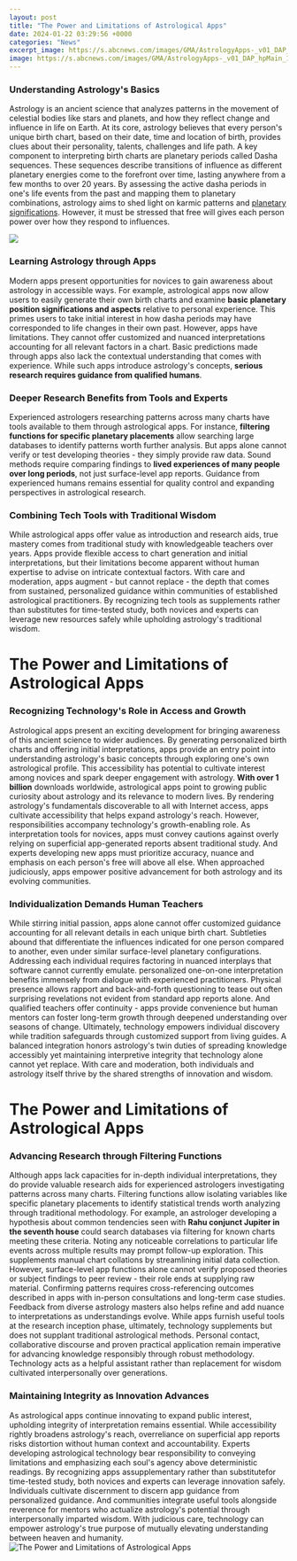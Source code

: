 ```yaml
---
layout: post
title: "The Power and Limitations of Astrological Apps"
date: 2024-01-22 03:29:56 +0000
categories: "News"
excerpt_image: https://s.abcnews.com/images/GMA/AstrologyApps-_v01_DAP_hpMain_16x9_992.jpg
image: https://s.abcnews.com/images/GMA/AstrologyApps-_v01_DAP_hpMain_16x9_992.jpg
---
```


### Understanding Astrology's Basics
Astrology is an ancient science that analyzes patterns in the movement of celestial bodies like stars and planets, and how they reflect change and influence in life on Earth. At its core, astrology believes that every person's unique birth chart, based on their date, time and location of birth, provides clues about their personality, talents, challenges and life path. 
A key component to interpreting birth charts are planetary periods called Dasha sequences. These sequences describe transitions of influence as different planetary energies come to the forefront over time, lasting anywhere from a few months to over 20 years. By assessing the active dasha periods in one's life events from the past and mapping them to planetary combinations, astrology aims to shed light on karmic patterns and [planetary significations](https://store.fi.io.vn/chihuahua-with-santa-hat-cute-christmas-hat-chihuahua5563-t-shirt). However, it must be stressed that free will gives each person power over how they respond to influences. 

![](https://images.saymedia-content.com/.image/c_limit%2Ccs_srgb%2Cq_auto:eco%2Cw_700/MTgzNjY4ODExMDY3ODI3OTI5/astrological-app-review-how-real-is-co-star.png)
### Learning Astrology through Apps
Modern apps present opportunities for novices to gain awareness about astrology in accessible ways. For example, astrological apps now allow users to easily generate their own birth charts and examine **basic planetary position significations and aspects** relative to personal experience. This primes users to take initial interest in how dasha periods may have corresponded to life changes in their own past. 
However, apps have limitations. They cannot offer customized and nuanced interpretations accounting for all relevant factors in a chart. Basic predictions made through apps also lack the contextual understanding that comes with experience. While such apps introduce astrology's concepts, **serious research requires guidance from qualified humans**.
### Deeper Research Benefits from Tools and Experts 
Experienced astrologers researching patterns across many charts have tools available to them through astrological apps. For instance, **filtering functions for specific planetary placements** allow searching large databases to identify patterns worth further analysis. 
But apps alone cannot verify or test developing theories - they simply provide raw data. Sound methods require comparing findings to **lived experiences of many people over long periods**, not just surface-level app reports. Guidance from experienced humans remains essential for quality control and expanding perspectives in astrological research.
### Combining Tech Tools with Traditional Wisdom
While astrological apps offer value as introduction and research aids, true mastery comes from traditional study with knowledgeable teachers over years. Apps provide flexible access to chart generation and initial interpretations, but their limitations become apparent without human expertise to advise on intricate contextual factors. 
With care and moderation, apps augment - but cannot replace - the depth that comes from sustained, personalized guidance within communities of established astrological practitioners. By recognizing tech tools as supplements rather than substitutes for time-tested study, both novices and experts can leverage new resources safely while upholding astrology's traditional wisdom.
# The Power and Limitations of Astrological Apps
### Recognizing Technology's Role in Access and Growth  
Astrological apps present an exciting development for bringing awareness of this ancient science to wider audiences. By generating personalized birth charts and offering initial interpretations, apps provide an entry point into understanding astrology's basic concepts through exploring one's own astrological profile. 
This accessibility has potential to cultivate interest among novices and spark deeper engagement with astrology. **With over 1 billion** downloads worldwide, astrological apps point to growing public curiosity about astrology and its relevance to modern lives. By rendering astrology's fundamentals discoverable to all with Internet access, apps cultivate accessibility that helps expand astrology's reach.
However, responsibilities accompany technology's growth-enabling role. As interpretation tools for novices, apps must convey cautions against overly relying on superficial app-generated reports absent traditional study. And experts developing new apps must prioritize accuracy, nuance and emphasis on each person's free will above all else. When approached judiciously, apps empower positive advancement for both astrology and its evolving communities.
### Individualization Demands Human Teachers  
While stirring initial passion, apps alone cannot offer customized guidance accounting for all relevant details in each unique birth chart. Subtleties abound that differentiate the influences indicated for one person compared to another, even under similar surface-level planetary configurations. Addressing each individual requires factoring in nuanced interplays that software cannot currently emulate.
personalized one-on-one interpretation benefits immensely from dialogue with experienced practitioners. Physical presence allows rapport and back-and-forth questioning to tease out often surprising revelations not evident from standard app reports alone. And qualified teachers offer continuity - apps provide convenience but human mentors can foster long-term growth through deepened understanding over seasons of change.
Ultimately, technology empowers individual discovery while tradition safeguards through customized support from living guides. A balanced integration honors astrology's twin duties of spreading knowledge accessibly yet maintaining interpretive integrity that technology alone cannot yet replace. With care and moderation, both individuals and astrology itself thrive by the shared strengths of innovation and wisdom.
# The Power and Limitations of Astrological Apps
### Advancing Research through Filtering Functions
Although apps lack capacities for in-depth individual interpretations, they do provide valuable research aids for experienced astrologers investigating patterns across many charts. Filtering functions allow isolating variables like specific planetary placements to identify statistical trends worth analyzing through traditional methodology.
For example, an astrologer developing a hypothesis about common tendencies seen with **Rahu conjunct Jupiter in the seventh house** could search databases via filtering for known charts meeting these criteria. Noting any noticeable correlations to particular life events across multiple results may prompt follow-up exploration. This supplements manual chart collations by streamlining initial data collection.
However, surface-level app functions alone cannot verify proposed theories or subject findings to peer review - their role ends at supplying raw material. Confirming patterns requires cross-referencing outcomes described in apps with in-person consultations and long-term case studies. Feedback from diverse astrology masters also helps refine and add nuance to interpretations as understandings evolve. 
While apps furnish useful tools at the research inception phase, ultimately, technology supplements but does not supplant traditional astrological methods. Personal contact, collaborative discourse and proven practical application remain imperative for advancing knowledge responsibly through robust methodology. Technology acts as a helpful assistant rather than replacement for wisdom cultivated interpersonally over generations.
### Maintaining Integrity as Innovation Advances
As astrological apps continue innovating to expand public interest, upholding integrity of interpretation remains essential. While accessibility rightly broadens astrology's reach, overreliance on superficial app reports risks distortion without human context and accountability. Experts developing astrological technology bear responsibility to conveying limitations and emphasizing each soul's agency above deterministic readings. 
By recognizing apps assupplementary rather than substitutefor time-tested study, both novices and experts can leverage innovation safely. Individuals cultivate discernment to discern app guidance from personalized guidance. And communities integrate useful tools alongside reverence for mentors who actualize astrology's potential through interpersonally imparted wisdom. With judicious care, technology can empower astrology's true purpose of mutually elevating understanding between heaven and humanity.
![The Power and Limitations of Astrological Apps](https://s.abcnews.com/images/GMA/AstrologyApps-_v01_DAP_hpMain_16x9_992.jpg)